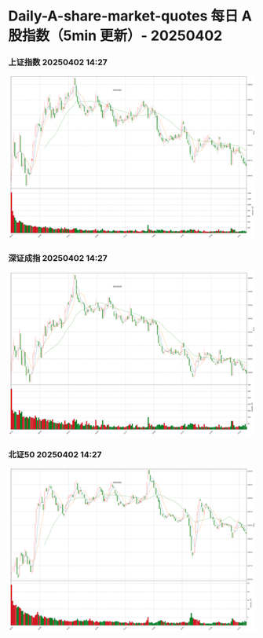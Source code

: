 
# Daily-A-share-market-quotes 每日 A 股指数（5min 更新）- 20250402

### 上证指数 20250402 14:27
![](./fig/2025/4/20250402-sh000001.png)

### 深证成指 20250402 14:27
![](./fig/2025/4/20250402-sz399001.png)

### 北证50 20250402 14:27
![](./fig/2025/4/20250402-bj899050.png)
